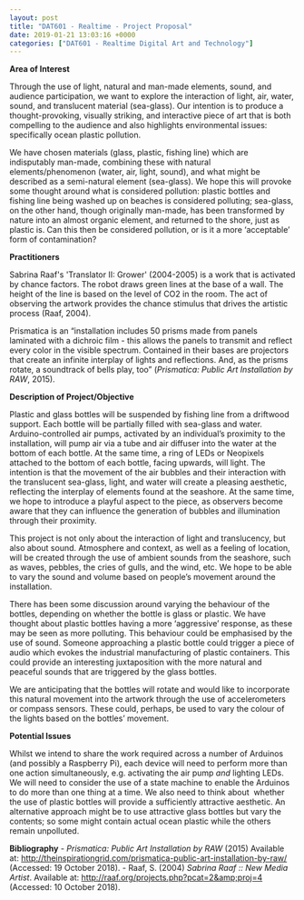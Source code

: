 ```yaml
---
layout: post
title: "DAT601 - Realtime - Project Proposal"
date: 2019-01-21 13:03:16 +0000
categories: ["DAT601 - Realtime Digital Art and Technology"]
---
```


**Area of Interest**

Through the use of light, natural and man-made elements, sound, and audience participation, we want to explore the interaction of light, air, water, sound, and translucent material (sea-glass). Our intention is to produce a thought-provoking, visually striking, and interactive piece of art that is both compelling to the audience and also highlights environmental issues: specifically ocean plastic pollution.

We have chosen materials (glass, plastic, fishing line) which are indisputably man-made, combining these with natural elements/phenomenon (water, air, light, sound), and what might be described as a semi-natural element (sea-glass). We hope this will provoke some thought around what is considered pollution: plastic bottles and fishing line being washed up on beaches is considered polluting; sea-glass, on the other hand, though originally man-made, has been transformed by nature into an almost organic element, and returned to the shore, just as plastic is. Can this then be considered pollution, or is it a more ‘acceptable’ form of contamination?

**Practitioners**

Sabrina Raaf's 'Translator II: Grower' (2004-2005) is a work that is activated by chance factors. The robot draws green lines at the base of a wall. The height of the line is based on the level of CO2 in the room. The act of observing the artwork provides the chance stimulus that drives the artistic process (Raaf, 2004).

Prismatica is an “installation includes 50 prisms made from panels laminated with a dichroic film - this allows the panels to transmit and reflect every color in the visible spectrum. Contained in their bases are projectors that create an infinite interplay of lights and reflections. And, as the prisms rotate, a soundtrack of bells play, too” (*Prismatica: Public Art Installation by RAW*, 2015).

**Description of Project/Objective**

Plastic and glass bottles will be suspended by fishing line from a driftwood support. Each bottle will be partially filled with sea-glass and water. Arduino-controlled air pumps, activated by an individual’s proximity to the installation, will pump air via a tube and air diffuser into the water at the bottom of each bottle. At the same time, a ring of LEDs or Neopixels attached to the bottom of each bottle, facing upwards, will light. The intention is that the movement of the air bubbles and their interaction with the translucent sea-glass, light, and water will create a pleasing aesthetic, reflecting the interplay of elements found at the seashore. At the same time, we hope to introduce a playful aspect to the piece, as observers become aware that they can influence the generation of bubbles and illumination through their proximity.

This project is not only about the interaction of light and translucency, but also about sound. Atmosphere and context, as well as a feeling of location, will be created through the use of ambient sounds from the seashore, such as waves, pebbles, the cries of gulls, and the wind, etc. We hope to be able to vary the sound and volume based on people’s movement around the installation.

There has been some discussion around varying the behaviour of the bottles, depending on whether the bottle is glass or plastic. We have thought about plastic bottles having a more ‘aggressive’ response, as these may be seen as more polluting. This behaviour could be emphasised by the use of sound. Someone approaching a plastic bottle could trigger a piece of audio which evokes the industrial manufacturing of plastic containers. This could provide an interesting juxtaposition with the more natural and peaceful sounds that are triggered by the glass bottles.

We are anticipating that the bottles will rotate and would like to incorporate this natural movement into the artwork through the use of accelerometers or compass sensors. These could, perhaps, be used to vary the colour of the lights based on the bottles’ movement.

**Potential Issues**

Whilst we intend to share the work required across a number of Arduinos (and possibly a Raspberry Pi), each device will need to perform more than one action simultaneously, e.g. activating the air pump *and* lighting LEDs. We will need to consider the use of a state machine to enable the Arduinos to do more than one thing at a time. We also need to think about  whether the use of plastic bottles will provide a sufficiently attractive aesthetic. An alternative approach might be to use attractive glass bottles but vary the contents; so some might contain actual ocean plastic while the others remain unpolluted.

**Bibliography**
 	- *Prismatica: Public Art Installation by RAW* (2015) Available at: <a href="http://theinspirationgrid.com/prismatica-public-art-installation-by-raw/">http://theinspirationgrid.com/prismatica-public-art-installation-by-raw/</a> (Accessed: 19 October 2018).
 	- Raaf, S. (2004) *Sabrina Raaf :: New Media Artist*. Available at: <a href="http://raaf.org/projects.php?pcat=2&amp;proj=4">http://raaf.org/projects.php?pcat=2&amp;proj=4</a> (Accessed: 10 October 2018).

